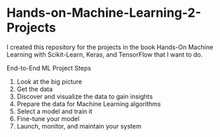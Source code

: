 <html lang="en">
    <h1>Hands-on-Machine-Learning-2-Projects</h1>
    <p>I created this repository for the projects in the book Hands-On Machine Learning with Scikit-Learn, Keras, and TensorFlow that I want to do.</p>
    <p>End-to-End ML Project Steps</p>
    <ol>
        <li>Look at the big picture</li>
        <li>Get the data</li>
        <li>Discover and visualize the data to gain insights</li>
        <li>Prepare the data for Machine Learning algorithms</li>
        <li>Select a model and train it</li>
        <li>Fine-tune your model</li>
        <liPresent your solution></li>
        <li>Launch, monitor, and maintain your system</li>
    </ol>
</html>
